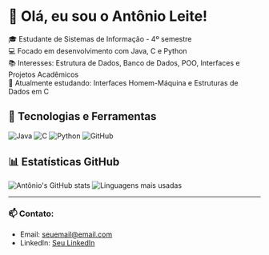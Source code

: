 # 👋 Olá, eu sou o Antônio Leite!

🎓 Estudante de Sistemas de Informação - 4º semestre  
💻 Focado em desenvolvimento com Java, C e Python  
📚 Interesses: Estrutura de Dados, Banco de Dados, POO, Interfaces e Projetos Acadêmicos  
🌱 Atualmente estudando: Interfaces Homem-Máquina e Estruturas de Dados em C  

## 🧰 Tecnologias e Ferramentas
![Java](https://img.shields.io/badge/Java-ED8B00?style=for-the-badge&logo=java&logoColor=white)
![C](https://img.shields.io/badge/C-00599C?style=for-the-badge&logo=c&logoColor=white)
![Python](https://img.shields.io/badge/Python-3776AB?style=for-the-badge&logo=python&logoColor=white)
![GitHub](https://img.shields.io/badge/GitHub-100000?style=for-the-badge&logo=github&logoColor=white)

## 📊 Estatísticas GitHub
![Antônio's GitHub stats](https://github-readme-stats.vercel.app/api?username=xOmilk&show_icons=true&theme=tokyonight)
![Linguagens mais usadas](https://github-readme-stats.vercel.app/api/top-langs/?username=xOmilk&layout=compact&theme=tokyonight)

---

### 📫 Contato:
- Email: seuemail@email.com
- LinkedIn: [Seu LinkedIn](https://linkedin.com/in/seuperfil)
